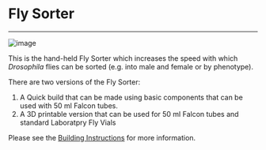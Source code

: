 # Fly Sorter
---
![image]("https://github.com/BageritzLab/Fly-Sorter/edit/main/New%20Folder/20240723_105924.jpg")

This is the hand-held Fly Sorter which increases the speed with which *Drosophila* flies can be sorted (e.g. into male and female or by phenotype).

There are two versions of the Fly Sorter:
1. A Quick build that can be made using basic components that can be used with 50 ml Falcon tubes.
2. A 3D printable version that can be used for 50 ml Falcon tubes and standard Laboratpry Fly Vials

Please see the [Building Instructions](https://docs.google.com/document/d/15dwhqNPN-IYihsDtu09y4-i83bKWOhseYIVJSIRqwcc/edit?usp=sharing) for more information.



